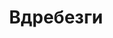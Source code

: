 ---
draft: false
slug: vdrebezgi-88b5f565
title: Вдребезги
type: books
params:
  bookTitle: Вдребезги
  tags:
  - fiction
  - LGBTQ+
  - romance
  cover: https://images-na.ssl-images-amazon.com/images/S/compressed.photo.goodreads.com/books/1631313710i/52293127.jpg
  isbn: '9785041593926'
  goodreads_link: https://www.goodreads.com/book/show/52293127
  authors:
  - Макс Фальк
  publication_year: '2022'
  page_count: '544'
  short_book_description: 'От матери Майклу досталось мятежное ирландское сердце,
    от отца - немецкая педантичность. Ему всего двадцать, и у него есть мечта: вырваться
    из своей нищей жизни, стать каскадёром, сняться в кино...'
  russian_translation_status: exists
  languages:
  - Русский
  book_description: 'От матери Майклу досталось мятежное ирландское сердце, от отца
    - немецкая педантичность. Ему всего двадцать, и у него есть мечта: вырваться из
    своей нищей жизни, стать каскадёром, сняться в кино. На пути к ней мотоцикл не
    подведёт, ведь он знает в нём, как родную, каждую гайку. Но что, если подведёт
    неспокойное ирландское сердце? Что, если он влюбится без оглядки в того, кто ему
    не ровня, и на дороге к мечте, стремительной и прямой, влетит в катастрофу?'
  russian_audioversion: 'no'
---